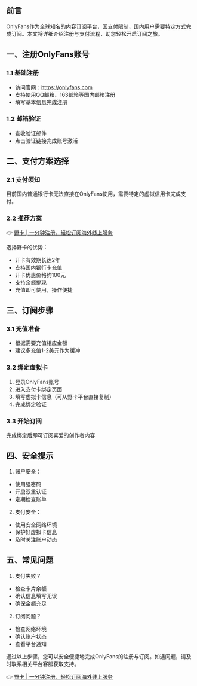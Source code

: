 ## 前言

OnlyFans作为全球知名的内容订阅平台，因支付限制，国内用户需要特定方式完成订阅。本文将详细介绍注册与支付流程，助您轻松开启订阅之旅。

## 一、注册OnlyFans账号

### 1.1 基础注册
- 访问官网：https://onlyfans.com
- 支持使用QQ邮箱、163邮箱等国内邮箱注册
- 填写基本信息完成注册

### 1.2 邮箱验证
- 查收验证邮件
- 点击验证链接完成账号激活

## 二、支付方案选择

### 2.1 支付须知
目前国内普通银行卡无法直接在OnlyFans使用，需要特定的虚拟信用卡完成支付。

### 2.2 推荐方案

👉 [野卡 | 一分钟注册，轻松订阅海外线上服务](https://bit.ly/bewildcard)

选择野卡的优势：
- 开卡有效期长达2年
- 支持国内银行卡充值
- 开卡优惠价格约100元
- 支持余额提现
- 充值即可使用，操作便捷

## 三、订阅步骤

### 3.1 充值准备
- 根据需要充值相应金额
- 建议多充值1-2美元作为缓冲

### 3.2 绑定虚拟卡
1. 登录OnlyFans账号
2. 进入支付卡绑定页面
3. 填写虚拟卡信息（可从野卡平台直接复制）
4. 完成绑定验证

### 3.3 开始订阅
完成绑定后即可订阅喜爱的创作者内容

## 四、安全提示

1. 账户安全：
- 使用强密码
- 开启双重认证
- 定期检查账单

2. 支付安全：
- 使用安全网络环境
- 保护好虚拟卡信息
- 及时关注账户动态

## 五、常见问题

1. 支付失败？
- 检查卡片余额
- 确认信息填写无误
- 确保金额充足

2. 订阅问题？
- 检查网络环境
- 确认账户状态
- 查看平台通知

通过以上步骤，您可以安全便捷地完成OnlyFans的注册与订阅。如遇问题，请及时联系相关平台客服获取支持。

👉 [野卡 | 一分钟注册，轻松订阅海外线上服务](https://bit.ly/bewildcard)